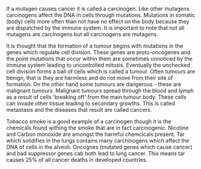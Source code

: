 If a mutagen causes cancer it is called a carcinogen. Like other mutagens carcinogens affect the DNA in cells through mutations. Mutations in somatic (body) cells more often than not have no effect on the body because they are dispatched by the immune system. It is important to note that not all mutagens are carcinogens but all carcinogens are mutagens.

It is thought that the formation of a tumour begins with mutations in the genes which regulate cell division. These genes are proto-oncogenes and the point mutations that occur within them are sometimes unnoticed by the immune system leading to uncontrolled mitosis. Eventually the unchecked cell division forms a ball of cells which is called a tumour. Often tumours are benign, that is they are harmless and do not move from their site of formation. On the other hand some tumours are dangerous - these are malignant tumours. Malignant tumours spread through the blood and lymph as a result of cells 'breaking off' from the main tumour body. These cells can invade other tissue leading to secondary growths. This is called metastasis and the diseases that result are called cancers.

Tobacco smoke is a good example of a carcinogen though it is the chemicals found withing the smoke that are in fact carcinogenic. Nicotine and Carbon monoxide are amongst the harmful chemcicals present. Tar which solidifies in the lungs contains many carchinogens which affect the DNA of cells in the alveoli. Oncognes (mutated genes which cause cancer) and bad suppressor genes cab both lead to lung cancer. This means tar causes 25% of all cancer deaths in developed countries.